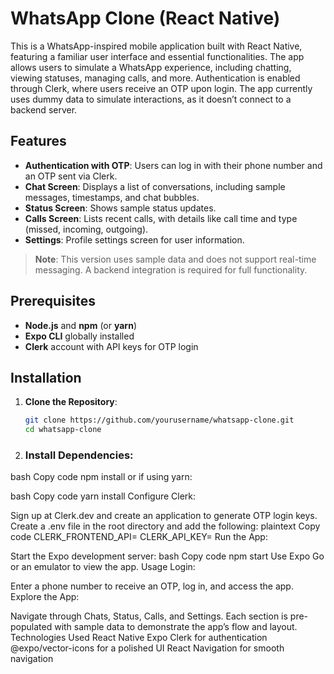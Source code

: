 # WhatsApp Clone (React Native)

This is a WhatsApp-inspired mobile application built with React Native, featuring a familiar user interface and essential functionalities. The app allows users to simulate a WhatsApp experience, including chatting, viewing statuses, managing calls, and more. Authentication is enabled through Clerk, where users receive an OTP upon login. The app currently uses dummy data to simulate interactions, as it doesn’t connect to a backend server.

## Features

- **Authentication with OTP**: Users can log in with their phone number and an OTP sent via Clerk.
- **Chat Screen**: Displays a list of conversations, including sample messages, timestamps, and chat bubbles.
- **Status Screen**: Shows sample status updates.
- **Calls Screen**: Lists recent calls, with details like call time and type (missed, incoming, outgoing).
- **Settings**: Profile settings screen for user information.

> **Note**: This version uses sample data and does not support real-time messaging. A backend integration is required for full functionality.

## Prerequisites

- **Node.js** and **npm** (or **yarn**)
- **Expo CLI** globally installed
- **Clerk** account with API keys for OTP login

## Installation

1. **Clone the Repository**:
   ```bash
   git clone https://github.com/yourusername/whatsapp-clone.git
   cd whatsapp-clone
2. ### Install Dependencies:

bash
Copy code
npm install
or if using yarn:

bash
Copy code
yarn install
Configure Clerk:

Sign up at Clerk.dev and create an application to generate OTP login keys.
Create a .env file in the root directory and add the following:
plaintext
Copy code
CLERK_FRONTEND_API=<Your Clerk Frontend API>
CLERK_API_KEY=<Your Clerk API Key>
Run the App:

Start the Expo development server:
bash
Copy code
npm start
Use Expo Go or an emulator to view the app.
Usage
Login:

Enter a phone number to receive an OTP, log in, and access the app.
Explore the App:

Navigate through Chats, Status, Calls, and Settings.
Each section is pre-populated with sample data to demonstrate the app’s flow and layout.
Technologies Used
React Native
Expo
Clerk for authentication
@expo/vector-icons for a polished UI
React Navigation for smooth navigation

